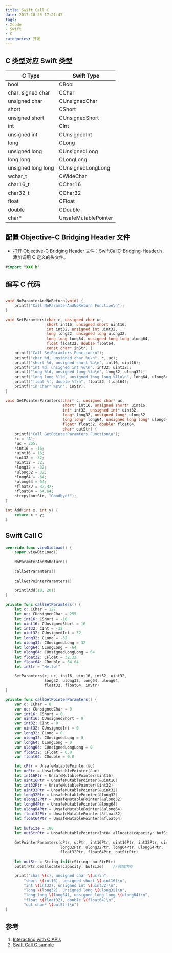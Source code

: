 ```yaml
---
title: Swift Call C
date: 2017-10-25 17:21:47
tags:
- Xcode
- Swift
- C
categories: 开发
---
```


## C 类型对应 Swift 类型

C Type |                   Swift Type
-|-
bool |                      CBool
char, signed char |         CChar
unsigned char |             CUnsignedChar
short |                     CShort
unsigned short |            CUnsignedShort
int  |                      CInt
unsigned int |              CUnsignedInt
long |                      CLong
unsigned long |             CUnsignedLong
long long |                 CLongLong
unsigned long long |        CUnsignedLongLong
wchar_t |                   CWideChar
char16_t  |                 CChar16
char32_t  |                 CChar32
float |                     CFloat
double |                    CDouble
char* |                     UnsafeMutablePointer<Int8>

## 配置 Objective-C Bridging Header 文件

- 打开 Objective-C Bridging Header 文件：SwiftCallC-Bridging-Header.h，添加调用 C 定义的头文件。

``` swift
#import "XXX.h"
```

## 编写 C 代码

``` c

void NoParamterAndNoReturn(void) {
    printf("Call NoParamterAndNoReturn Function\n");
}

void SetParamters(char c, unsigned char uc,
                  short int16, unsigned short uint16,
                  int int32, unsigned int uint32,
                  long long32, unsigned long ulong32,
                  long long long64, unsigned long long ulong64,
                  float float32, double float64,
                  const char* inStr) {
    printf("Call SetParamters Function\n");
    printf("char %d, unsigned char %u\n", c, uc);
    printf("short %d, unsigned short %u\n", int16, uint16);
    printf("int %d, unsigned int %u\n", int32, uint32);
    printf("long %ld, unsigned long %lu\n", long32, ulong32);
    printf("long long %lld, unsigned long long %llu\n", long64, ulong64);
    printf("float %f, double %f\n", float32, float64);
    printf("in char* %s\n", inStr);
}

void GetPointerParamters(char* c, unsigned char* uc,
                         short* int16, unsigned short* uint16,
                         int* int32, unsigned int* uint32,
                         long* long32, unsigned long* ulong32,
                         long long* long64, unsigned long long* ulong64,
                         float* float32, double* float64,
                         char* outStr) {
    printf("Call GetPointerParamters Function\n");
    *c = 'A';
    *uc = 255;
    *int16 = -16;
    *uint16 = 16;
    *int32 = -32;
    *uint32 = 32;
    *long32 = -32;
    *ulong32 = 32;
    *long64 = -64;
    *ulong64 = 64;
    *float32 = 32.32;
    *float64 = 64.64;
    strcpy(outStr, "Goodbye!");
}

int Add(int x, int y) {
    return x + y;
}
```

## Swift Call C

``` swift
override func viewDidLoad() {
    super.viewDidLoad()
    
    NoParamterAndNoReturn()
    
    callSetParamters()
    
    callGetPointerParamters()
  
    print(Add(10, 20))
}

private func callSetParamters() {
    let c: CChar = 127
    let uc: CUnsignedChar = 255
    let int16: CShort = -16
    let uint16: CUnsignedShort = 16
    let int32: CInt = -32
    let uint32: CUnsignedInt = 32
    let long32: CLong = -32
    let ulong32: CUnsignedLong = 32
    let long64: CLongLong = -64
    let ulong64: CUnsignedLongLong = 64
    let float32: CFloat = 32.32
    let float64: CDouble = 64.64
    let inStr = "Hello!"

    SetParamters(c, uc, int16, uint16, int32, uint32,
                 long32, ulong32, long64, ulong64,
                 float32, float64, inStr)
}

private func callGetPointerParamters() {
    var c: CChar = 0
    var uc: CUnsignedChar = 0
    var int16: CShort = 0
    var uint16: CUnsignedShort = 0
    var int32: CInt = 0
    var uint32: CUnsignedInt = 0
    var long32: CLong = 0
    var ulong32: CUnsignedLong = 0
    var long64: CLongLong = 0
    var ulong64: CUnsignedLongLong = 0
    var float32: CFloat = 0.0
    var float64: CDouble = 0.0

    let cPtr = UnsafeMutablePointer(&c)
    let ucPtr = UnsafeMutablePointer(&uc)
    let int16Ptr = UnsafeMutablePointer(&int16)
    let uint16Ptr = UnsafeMutablePointer(&uint16)
    let int32Ptr = UnsafeMutablePointer(&int32)
    let uint32Ptr = UnsafeMutablePointer(&uint32)
    let long32Ptr = UnsafeMutablePointer(&long32)
    let ulong32Ptr = UnsafeMutablePointer(&ulong32)
    let long64Ptr = UnsafeMutablePointer(&long64)
    let ulong64Ptr = UnsafeMutablePointer(&ulong64)
    let float32Ptr = UnsafeMutablePointer(&float32)
    let float64Ptr = UnsafeMutablePointer(&float64)
    
    let bufSize = 100
    let outStrPtr = UnsafeMutablePointer<Int8>.allocate(capacity: bufSize)  //分配内存
    
    GetPointerParamters(cPtr, ucPtr, int16Ptr, uint16Ptr, int32Ptr, uint32Ptr,
                        long32Ptr, ulong32Ptr, long64Ptr, ulong64Ptr,
                        float32Ptr, float64Ptr, outStrPtr)
    
    let outStr = String.init(cString: outStrPtr)
    outStrPtr.deallocate(capacity: bufSize)    //释放内存
    
    print("char \(c), unsigned char \(uc)\n",
        "short \(int16), unsigned short \(uint16)\n",
        "int \(int32), unsigned int \(uint32)\n",
        "long \(long32), unsigned long \(ulong32)\n",
        "long long \(long64), unsigned long long \(ulong64)\n",
        "float \(float32), double \(float64)\n",
        "out char* \(outStr)\n")
}
```

## 参考

1. [Interacting with C APIs](https://developer.apple.com/library/content/documentation/Swift/Conceptual/BuildingCocoaApps/InteractingWithCAPIs.html)
2. [Swift Call C sample](https://github.com/vwarship/Samples/tree/master/iOS/Practice/SwiftCallC)

